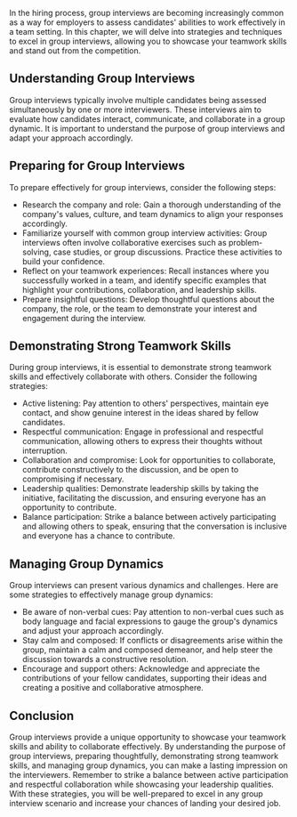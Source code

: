 
In the hiring process, group interviews are becoming increasingly common as a way for employers to assess candidates' abilities to work effectively in a team setting. In this chapter, we will delve into strategies and techniques to excel in group interviews, allowing you to showcase your teamwork skills and stand out from the competition.

**Understanding Group Interviews**
----------------------------------

Group interviews typically involve multiple candidates being assessed simultaneously by one or more interviewers. These interviews aim to evaluate how candidates interact, communicate, and collaborate in a group dynamic. It is important to understand the purpose of group interviews and adapt your approach accordingly.

**Preparing for Group Interviews**
----------------------------------

To prepare effectively for group interviews, consider the following steps:

* Research the company and role: Gain a thorough understanding of the company's values, culture, and team dynamics to align your responses accordingly.
* Familiarize yourself with common group interview activities: Group interviews often involve collaborative exercises such as problem-solving, case studies, or group discussions. Practice these activities to build your confidence.
* Reflect on your teamwork experiences: Recall instances where you successfully worked in a team, and identify specific examples that highlight your contributions, collaboration, and leadership skills.
* Prepare insightful questions: Develop thoughtful questions about the company, the role, or the team to demonstrate your interest and engagement during the interview.

**Demonstrating Strong Teamwork Skills**
----------------------------------------

During group interviews, it is essential to demonstrate strong teamwork skills and effectively collaborate with others. Consider the following strategies:

* Active listening: Pay attention to others' perspectives, maintain eye contact, and show genuine interest in the ideas shared by fellow candidates.
* Respectful communication: Engage in professional and respectful communication, allowing others to express their thoughts without interruption.
* Collaboration and compromise: Look for opportunities to collaborate, contribute constructively to the discussion, and be open to compromising if necessary.
* Leadership qualities: Demonstrate leadership skills by taking the initiative, facilitating the discussion, and ensuring everyone has an opportunity to contribute.
* Balance participation: Strike a balance between actively participating and allowing others to speak, ensuring that the conversation is inclusive and everyone has a chance to contribute.

**Managing Group Dynamics**
---------------------------

Group interviews can present various dynamics and challenges. Here are some strategies to effectively manage group dynamics:

* Be aware of non-verbal cues: Pay attention to non-verbal cues such as body language and facial expressions to gauge the group's dynamics and adjust your approach accordingly.
* Stay calm and composed: If conflicts or disagreements arise within the group, maintain a calm and composed demeanor, and help steer the discussion towards a constructive resolution.
* Encourage and support others: Acknowledge and appreciate the contributions of your fellow candidates, supporting their ideas and creating a positive and collaborative atmosphere.

**Conclusion**
--------------

Group interviews provide a unique opportunity to showcase your teamwork skills and ability to collaborate effectively. By understanding the purpose of group interviews, preparing thoughtfully, demonstrating strong teamwork skills, and managing group dynamics, you can make a lasting impression on the interviewers. Remember to strike a balance between active participation and respectful collaboration while showcasing your leadership qualities. With these strategies, you will be well-prepared to excel in any group interview scenario and increase your chances of landing your desired job.
